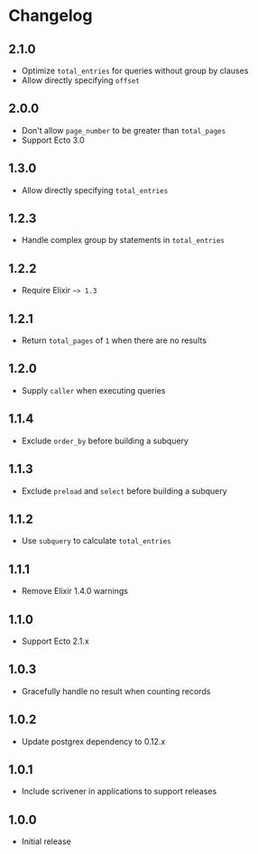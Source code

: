 # Changelog

## 2.1.0

* Optimize `total_entries` for queries without group by clauses
* Allow directly specifying `offset`

## 2.0.0

* Don't allow `page_number` to be greater than `total_pages`
* Support Ecto 3.0

## 1.3.0

* Allow directly specifying `total_entries`

## 1.2.3

* Handle complex group by statements in `total_entries`

## 1.2.2

* Require Elixir `~> 1.3`

## 1.2.1

* Return `total_pages` of `1` when there are no results

## 1.2.0

* Supply `caller` when executing queries

## 1.1.4

* Exclude `order_by` before building a subquery

## 1.1.3

* Exclude `preload` and `select` before building a subquery

## 1.1.2

* Use `subquery` to calculate `total_entries`

## 1.1.1

* Remove Elixir 1.4.0 warnings

## 1.1.0

* Support Ecto 2.1.x

## 1.0.3

* Gracefully handle no result when counting records

## 1.0.2

* Update postgrex dependency to 0.12.x

## 1.0.1

* Include scrivener in applications to support releases

## 1.0.0

* Initial release
